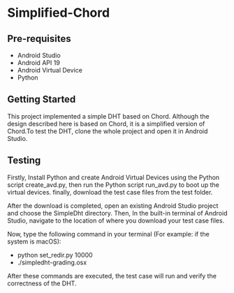 Simplified-Chord
===================================

Pre-requisites
--------------

- Android Studio
- Android API 19
- Android Virtual Device
- Python



Getting Started
---------------

This project implemented a simple DHT based on Chord. Although the design described here is based on Chord, it is a simplified version of Chord.To test the DHT, clone the whole project and open it in Android Studio.


Testing
-------

Firstly, Install Python and create Android Virtual Devices using the Python script create_avd.py, then run the Python script run_avd.py to boot up the virtual devices. finally, download the test case files from the test folder. 

After the download is completed, open an existing Android Studio project and choose the SimpleDht directory. Then, In the built-in terminal of Android Studio, navigate to the location of where you download your test case files.

Now, type the following command in your terminal (For example: if the system is macOS):
- python set_redir.py 10000
- ./simpledht-grading.osx 

After these commands are executed, the test case will run and verify the correctness of the DHT.




